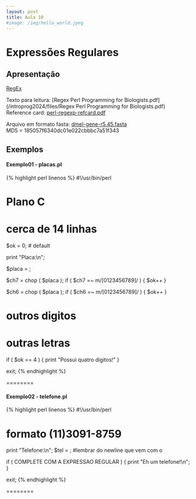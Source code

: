 ```yaml
---
layout: post
title: Aula 10
#image: /img/hello_world.jpeg
---
```

# Expressões Regulares   

## Apresentação
[RegEx](/introprog2024/pdf/aula10.pdf)  

Texto para leitura: [Regex Perl Programming for Biologists.pdf](/introprog2024/files/Regex Perl Programming for Biologists.pdf)  
Reference card: [perl-regexp-refcard.pdf](/introprog2024/files/perl-regexp-refcard.pdf)  

Arquivo em formato fasta: [dmel-gene-r5.45.fasta](/introprog2024/files/dmel-gene-r5.45.fasta)  
MD5 = 185057f6340dc01e022cbbbc7a51f343


## Exemplos

#### Exemplo01 - placas.pl
{% highlight perl linenos %}
#!/usr/bin/perl

# Plano C
# cerca de 14 linhas

$ok = 0; # default

print "Placa\:\n";

$placa = <STDIN>;

$ch7 = chop ( $placa );
if ( $ch7 =~ m/[0123456789]/ ) { $ok++ }

$ch6 = chop ( $placa );
if ( $ch6 =~ m/[0123456789]/ ) { $ok++ }

# outros digitos
# outras letras

if ( $ok == 4 ) { print "Possui quatro digitos!" }

exit;
{% endhighlight %}

========

#### Exemplo02 - telefone.pl
{% highlight perl linenos %}
#!/usr/bin/perl

# formato (11)3091-8759

print "Telefone\:\n";
$tel = <STDIN>; #lembrar do newline que vem com o <STDIN>

if ( COMPLETE COM A EXPRESSAO REGULAR ) { 
   print "Eh um telefone!\n"; 
}

exit;
{% endhighlight %}


========


